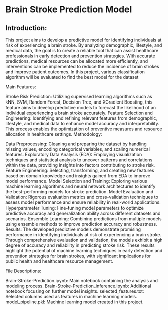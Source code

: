 # Brain Stroke Prediction Model
## Introduction:
This project aims to develop a predictive model for identifying individuals at risk of experiencing a brain stroke. By analyzing demographic, lifestyle, and medical data, the goal is to create a reliable tool that can assist healthcare professionals in early detection and prevention strategies. With accurate predictions, medical resources can be allocated more efficiently, and interventions can be implemented to reduce the incidence of brain strokes and improve patient outcomes. In this project, various classification algorithm will be evaluated to find the best model for the dataset

Main Features:

Stroke Risk Prediction: Utilizing supervised learning algorithms such as kNN, SVM, Random Forest, Decision Tree, and XGradient Boosting, this feature aims to develop predictive models to forecast the likelihood of an individual experiencing a brain stroke accurately.
Feature Selection and Engineering: Identifying and refining relevant features from demographic, lifestyle, and medical data to enhance model accuracy and interpretability. This process enables the optimization of preventive measures and resource allocation in healthcare settings.
Methodology:

Data Preprocessing: Cleaning and preparing the dataset by handling missing values, encoding categorical variables, and scaling numerical features.
Exploratory Data Analysis (EDA): Employing visualization techniques and statistical analysis to uncover patterns and correlations within the data, providing insights into factors contributing to stroke risk.
Feature Engineering: Selecting, transforming, and creating new features based on domain knowledge and insights gained from EDA to improve model performance.
Model Selection and Training: Exploring various machine learning algorithms and neural network architectures to identify the best-performing models for stroke prediction.
Model Evaluation and Validation: Rigorous evaluation metrics and cross-validation techniques to assess model performance and ensure reliability in real-world applications.
Hyperparameter Tuning: Fine-tuning model parameters to optimize predictive accuracy and generalization ability across different datasets and scenarios.
Ensemble Learning: Combining predictions from multiple models using ensemble methods to improve prediction accuracy and robustness.
Results:
The developed predictive models demonstrate promising performance in identifying individuals at risk of experiencing a brain stroke. Through comprehensive evaluation and validation, the models exhibit a high degree of accuracy and reliability in predicting stroke risk. These results highlight the potential of machine learning techniques in early detection and prevention strategies for brain strokes, with significant implications for public health and healthcare resource management.

File Descriptions:

Brain-Stroke-Prediction.ipynb: Main notebook containing the analysis and modeling process.
Brain-Stroke-Prediction_inference.ipynb: Additional notebook focusing on further model insights.
selected_features.txt: Selected columns used as features in machine learning models.
model_pipeline.pkl: Machine learning model created in this project.

